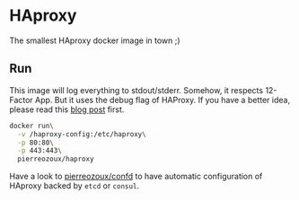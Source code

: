 # HAproxy

The smallest HAproxy docker image in town ;)

## Run

This image will log everything to stdout/stderr. Somehow, it respects 12-Factor App. But it uses the debug flag of HAProxy. If you have a better idea, please read this [blog post](http://pierre-o.fr/blog/2014/08/27/haproxy-coreos/) first.

```bash
docker run\
  -v /haproxy-config:/etc/haproxy\
  -p 80:80\
  -p 443:443\
  pierreozoux/haproxy
```

Have a look to [pierreozoux/confd](https://registry.hub.docker.com/u/pierreozoux/confd/) to have automatic configuration of HAproxy backed by `etcd` or `consul`.
